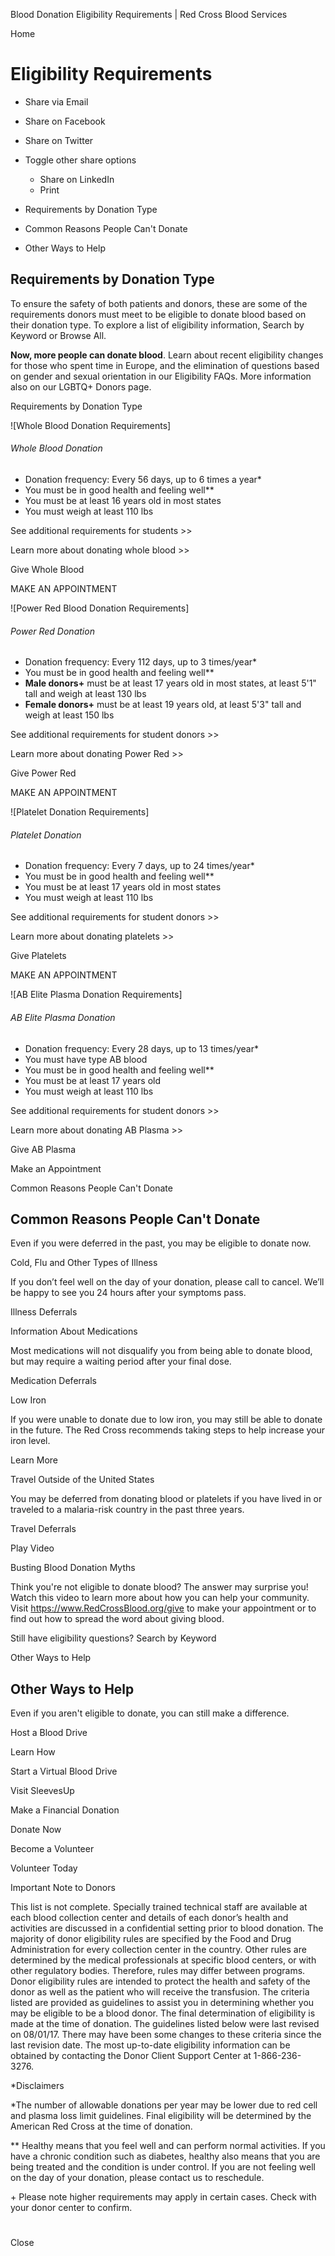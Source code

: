 Blood Donation Eligibility Requirements | Red Cross Blood Services

Home

# Eligibility Requirements

*   Share via Email
    
*   Share on Facebook
    
*   Share on Twitter
    
*   Toggle other share options
    
    *   Share on LinkedIn
    *   Print
    
    
    

 

*   Requirements by Donation Type
*   Common Reasons People Can't Donate
*   Other Ways to Help

## Requirements by Donation Type

To ensure the safety of both patients and donors, these are some of the requirements donors must meet to be eligible to donate blood based on their donation type. To explore a list of eligibility information, Search by Keyword or Browse All. 

**Now, more people can donate blood**. Learn about recent eligibility changes for those who spent time in Europe, and the elimination of questions based on gender and sexual orientation in our Eligibility FAQs. More information also on our LGBTQ+ Donors page.

Requirements by Donation Type

![Whole Blood Donation Requirements]

###### Whole Blood Donation

*   Donation frequency: Every 56 days, up to 6 times a year\*
*   You must be in good health and feeling well\*\*
*   You must be at least 16 years old in most states
*   You must weigh at least 110 lbs

See additional requirements for students >>  

Learn more about donating whole blood >>

 Give Whole Blood

 MAKE AN APPOINTMENT 

![Power Red Blood Donation Requirements]

###### Power Red Donation

*   Donation frequency: Every 112 days, up to 3 times/year\*
*   You must be in good health and feeling well\*\*
*   **Male donors+** must be at least 17 years old in most states, at least 5'1" tall and weigh at least 130 lbs
*   **Female donors+** must be at least 19 years old, at least 5'3" tall and weigh at least 150 lbs

See additional requirements for student donors >>

Learn more about donating Power Red >>

 Give Power Red

 MAKE AN APPOINTMENT 

![Platelet Donation Requirements]

###### Platelet Donation

*   Donation frequency: Every 7 days, up to 24 times/year\*
*   You must be in good health and feeling well\*\*
*   You must be at least 17 years old in most states
*   You must weigh at least 110 lbs

See additional requirements for student donors >>  

Learn more about donating platelets >>

 Give Platelets

 MAKE AN APPOINTMENT 

![AB Elite Plasma Donation Requirements]

###### AB Elite Plasma Donation

*   Donation frequency: Every 28 days, up to 13 times/year\*
*   You must have type AB blood
*   You must be in good health and feeling well\*\*
*   You must be at least 17 years old
*   You must weigh at least 110 lbs

See additional requirements for student donors >>  

Learn more about donating AB Plasma >>

 Give AB Plasma

 Make an Appointment 

Common Reasons People Can't Donate

## Common Reasons People Can't Donate

Even if you were deferred in the past, you may be eligible to donate now.

Cold, Flu and Other Types of Illness

If you don’t feel well on the day of your donation, please call to cancel. We’ll be happy to see you 24 hours after your symptoms pass.

Illness Deferrals

Information About Medications

Most medications will not disqualify you from being able to donate blood, but may require a waiting period after your final dose.

Medication Deferrals

Low Iron

If you were unable to donate due to low iron, you may still be able to donate in the future. The Red Cross recommends taking steps to help increase your iron level.

Learn More

Travel Outside of the United States

You may be deferred from donating blood or platelets if you have lived in or traveled to a malaria-risk country in the past three years.

Travel Deferrals

  Play Video

Busting Blood Donation Myths

Think you're not eligible to donate blood? The answer may surprise you! Watch this video to learn more about how you can help your community. Visit https://www.RedCrossBlood.org/give to make your appointment or to find out how to spread the word about giving blood.

 Still have eligibility questions? Search by Keyword 

Other Ways to Help

## Other Ways to Help

Even if you aren't eligible to donate, you can still make a difference.

Host a Blood Drive

Learn How

Start a Virtual Blood Drive

Visit SleevesUp

Make a Financial Donation

Donate Now

Become a Volunteer

Volunteer Today

 Important Note to Donors

This list is not complete. Specially trained technical staff are available at each blood collection center and details of each donor’s health and activities are discussed in a confidential setting prior to blood donation. The majority of donor eligibility rules are specified by the Food and Drug Administration for every collection center in the country. Other rules are determined by the medical professionals at specific blood centers, or with other regulatory bodies. Therefore, rules may differ between programs. Donor eligibility rules are intended to protect the health and safety of the donor as well as the patient who will receive the transfusion. The criteria listed are provided as guidelines to assist you in determining whether you may be eligible to be a blood donor. The final determination of eligibility is made at the time of donation. The guidelines listed below were last revised on 08/01/17. There may have been some changes to these criteria since the last revision date. The most up-to-date eligibility information can be obtained by contacting the Donor Client Support Center at 1-866-236-3276.   

 \*Disclaimers

\*The number of allowable donations per year may be lower due to red cell and plasma loss limit guidelines. Final eligibility will be determined by the American Red Cross at the time of donation.

\*\* Healthy means that you feel well and can perform normal activities. If you have a chronic condition such as diabetes, healthy also means that you are being treated and the condition is under control. If you are not feeling well on the day of your donation, please contact us to reschedule.

\+ Please note higher requirements may apply in certain cases. Check with your donor center to confirm.

# 

 Close